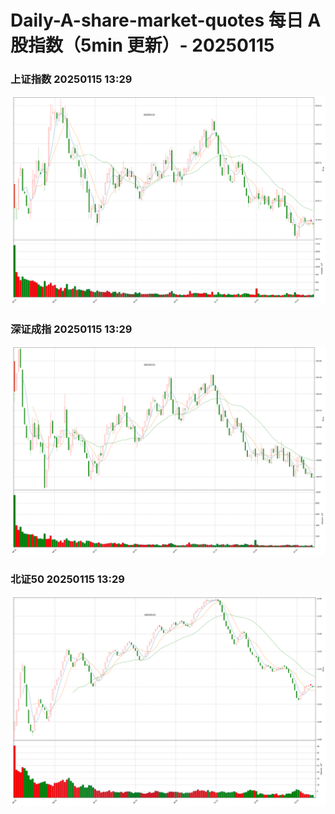 
# Daily-A-share-market-quotes 每日 A 股指数（5min 更新）- 20250115

### 上证指数 20250115 13:29
![](./fig/2025/1/20250115-sh000001.png)

### 深证成指 20250115 13:29
![](./fig/2025/1/20250115-sz399001.png)

### 北证50 20250115 13:29
![](./fig/2025/1/20250115-bj899050.png)

